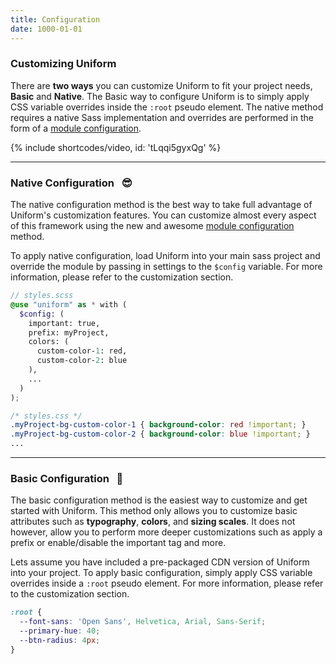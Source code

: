 ```yaml
---
title: Configuration
date: 1000-01-01
---
```



### Customizing Uniform

There are **two ways** you can customize Uniform to fit your project needs, **Basic** and **Native**. The Basic way to configure Uniform is to simply apply CSS variable overrides inside the `:root` pseudo element. The native method requires a native Sass implementation and overrides are performed in the form of a <a class="hover.underline" href="https://sass-lang.com/documentation/at-rules/use#configuration">module configuration</a>.


{% include shortcodes/video, id: 'tLqqi5gyxQg' %}


---

### Native Configuration &nbsp; 😎

The native configuration method is the best way to take full advantage of Uniform's customization features. You can customize almost every aspect of this framework using the new and awesome <a class="hover.underline" href="https://sass-lang.com/documentation/at-rules/use#configuration">module configuration</a> method.

To apply native configuration, load Uniform into your main sass project and override the module by passing in settings to the `$config` variable. For more information, please refer to the customization section.

```scss
// styles.scss
@use "uniform" as * with (
  $config: (
    important: true,
    prefix: myProject,
    colors: (
      custom-color-1: red,
      custom-color-2: blue
    ),
    ...
  )
);
```

```css
/* styles.css */
.myProject-bg-custom-color-1 { background-color: red !important; }
.myProject-bg-custom-color-2 { background-color: blue !important; }
...
```

---

### Basic Configuration &nbsp; 🍼

The basic configuration method is the easiest way to customize and get started with Uniform. This method only allows you to customize basic attributes such as **typography**, **colors**, and **sizing scales**. It does not however, allow you to perform more deeper customizations such as apply a prefix or enable/disable the important tag and more. 

Lets assume you have included a pre-packaged CDN version of Uniform into your project. To apply basic configuration, simply apply CSS variable overrides inside a `:root` pseudo element. For more information, please refer to the customization section.

```css
:root {
  --font-sans: 'Open Sans', Helvetica, Arial, Sans-Serif;
  --primary-hue: 40;
  --btn-radius: 4px;
}
```
